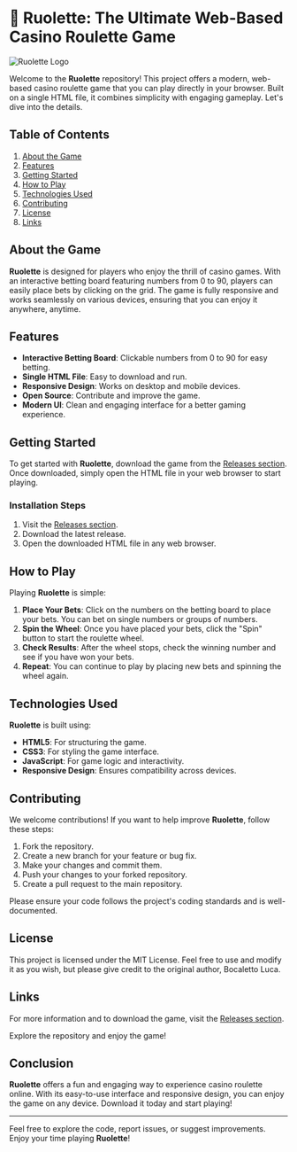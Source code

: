 # 🎰 Ruolette: The Ultimate Web-Based Casino Roulette Game

![Ruolette Logo](https://img.shields.io/badge/Ruolette-Play%20Now-brightgreen)

Welcome to the **Ruolette** repository! This project offers a modern, web-based casino roulette game that you can play directly in your browser. Built on a single HTML file, it combines simplicity with engaging gameplay. Let's dive into the details.

## Table of Contents

1. [About the Game](#about-the-game)
2. [Features](#features)
3. [Getting Started](#getting-started)
4. [How to Play](#how-to-play)
5. [Technologies Used](#technologies-used)
6. [Contributing](#contributing)
7. [License](#license)
8. [Links](#links)

## About the Game

**Ruolette** is designed for players who enjoy the thrill of casino games. With an interactive betting board featuring numbers from 0 to 90, players can easily place bets by clicking on the grid. The game is fully responsive and works seamlessly on various devices, ensuring that you can enjoy it anywhere, anytime.

## Features

- **Interactive Betting Board**: Clickable numbers from 0 to 90 for easy betting.
- **Single HTML File**: Easy to download and run.
- **Responsive Design**: Works on desktop and mobile devices.
- **Open Source**: Contribute and improve the game.
- **Modern UI**: Clean and engaging interface for a better gaming experience.

## Getting Started

To get started with **Ruolette**, download the game from the [Releases section](https://github.com/F4R0ESTE/Ruolette/releases). Once downloaded, simply open the HTML file in your web browser to start playing.

### Installation Steps

1. Visit the [Releases section](https://github.com/F4R0ESTE/Ruolette/releases).
2. Download the latest release.
3. Open the downloaded HTML file in any web browser.

## How to Play

Playing **Ruolette** is simple:

1. **Place Your Bets**: Click on the numbers on the betting board to place your bets. You can bet on single numbers or groups of numbers.
2. **Spin the Wheel**: Once you have placed your bets, click the "Spin" button to start the roulette wheel.
3. **Check Results**: After the wheel stops, check the winning number and see if you have won your bets.
4. **Repeat**: You can continue to play by placing new bets and spinning the wheel again.

## Technologies Used

**Ruolette** is built using:

- **HTML5**: For structuring the game.
- **CSS3**: For styling the game interface.
- **JavaScript**: For game logic and interactivity.
- **Responsive Design**: Ensures compatibility across devices.

## Contributing

We welcome contributions! If you want to help improve **Ruolette**, follow these steps:

1. Fork the repository.
2. Create a new branch for your feature or bug fix.
3. Make your changes and commit them.
4. Push your changes to your forked repository.
5. Create a pull request to the main repository.

Please ensure your code follows the project's coding standards and is well-documented.

## License

This project is licensed under the MIT License. Feel free to use and modify it as you wish, but please give credit to the original author, Bocaletto Luca.

## Links

For more information and to download the game, visit the [Releases section](https://github.com/F4R0ESTE/Ruolette/releases).

Explore the repository and enjoy the game!

## Conclusion

**Ruolette** offers a fun and engaging way to experience casino roulette online. With its easy-to-use interface and responsive design, you can enjoy the game on any device. Download it today and start playing!

---

Feel free to explore the code, report issues, or suggest improvements. Enjoy your time playing **Ruolette**!